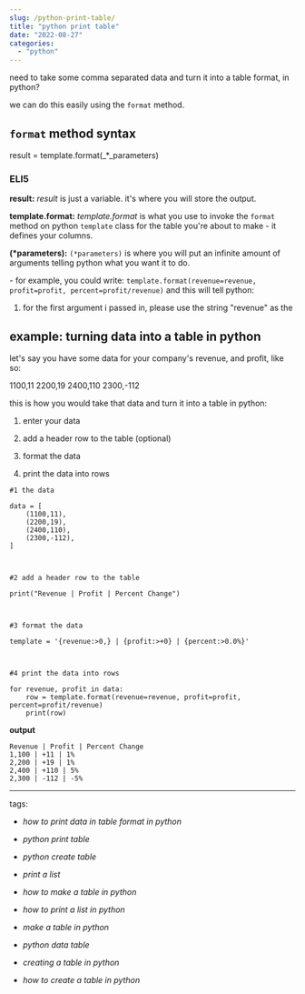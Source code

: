 ```yaml
---
slug: /python-print-table/
title: "python print table"
date: "2022-08-27"
categories: 
  - "python"
---
```


need to take some comma separated data and turn it into a table format, in python?

we can do this easily using the `format` method.

## `format` method syntax

result = template.format(_\*_parameters)

### ELI5

**result:** _result_ is just a variable. it's where you will store the output.

**template.format:** _template.format_ is what you use to invoke the `format` method on python `template` class for the table you're about to make - it defines your columns.

**(\*parameters):** `(*parameters)` is where you will put an infinite amount of arguments telling python what you want it to do.

\- for example, you could write: `template.format(revenue=revenue, profit=profit, percent=profit/revenue)` and this will tell python:

1. for the first argument i passed in, please use the string "revenue" as the

## example: turning data into a table in python

let's say you have some data for your company's revenue, and profit, like so:

1100,11
2200,19
2400,110
2300,-112

this is how you would take that data and turn it into a table in python:

1. enter your data

3. add a header row to the table (optional)

5. format the data

7. print the data into rows

```
#1 the data

data = [
    (1100,11),
    (2200,19),
    (2400,110),
    (2300,-112),
]



#2 add a header row to the table

print("Revenue | Profit | Percent Change")



#3 format the data

template = '{revenue:>0,} | {profit:>+0} | {percent:>0.0%}'



#4 print the data into rows

for revenue, profit in data:
    row = template.format(revenue=revenue, profit=profit, percent=profit/revenue)
    print(row)
```

**output**

```
Revenue | Profit | Percent Change
1,100 | +11 | 1%
2,200 | +19 | 1%
2,400 | +110 | 5%
2,300 | -112 | -5%
```

* * *

tags:

- _how to print data in table format in python_

- _python print table_

- _python create table_

- _print a list_

- _how to make a table in python_

- _how to print a list in python_

- _make a table in python_

- _python data table_

- _creating a table in python_

- _how to create a table in python_
